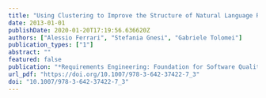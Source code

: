 ```yaml
---
title: "Using Clustering to Improve the Structure of Natural Language Requirements Documents"
date: 2013-01-01
publishDate: 2020-01-20T17:19:56.636620Z
authors: ["Alessio Ferrari", "Stefania Gnesi", "Gabriele Tolomei"]
publication_types: ["1"]
abstract: ""
featured: false
publication: "*Requirements Engineering: Foundation for Software Quality - 19th International Working Conference, REFSQ 2013, Essen, Germany, April 8-11, 2013. Proceedings*, pp. 34-49"
url_pdf: "https://doi.org/10.1007/978-3-642-37422-7_3"
doi: "10.1007/978-3-642-37422-7_3"
---
```


